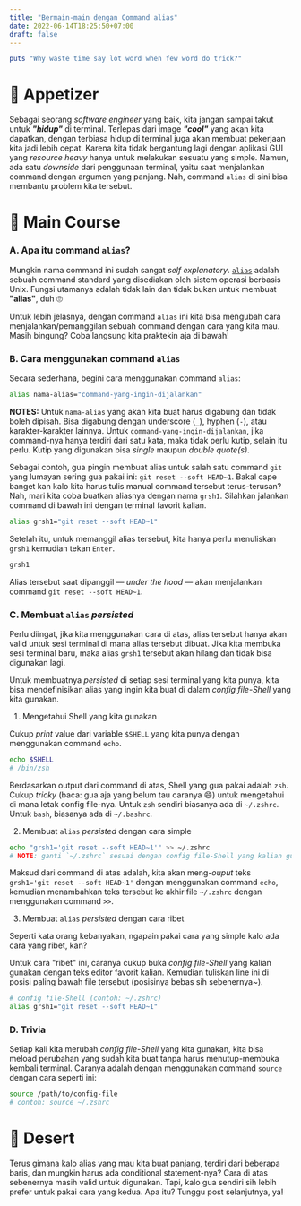 ```yaml
---
title: "Bermain-main dengan Command alias"
date: 2022-06-14T18:25:50+07:00
draft: false
---
```


```ruby
puts "Why waste time say lot word when few word do trick?"
```

# 🥑 Appetizer

Sebagai seorang _software engineer_ yang baik, kita jangan sampai takut untuk **_"hidup"_** di terminal. Terlepas dari image **_"cool"_** yang akan kita dapatkan, dengan terbiasa hidup di terminal juga akan membuat pekerjaan kita jadi lebih cepat. Karena kita tidak bergantung lagi dengan aplikasi GUI yang _resource heavy_ hanya untuk melakukan sesuatu yang simple. Namun, ada satu _downside_ dari penggunaan terminal, yaitu saat menjalankan command dengan argumen yang panjang. Nah, command `alias` di sini bisa membantu problem kita tersebut.

# 🥩 Main Course

### A. Apa itu command `alias`?

Mungkin nama command ini sudah sangat _self explanatory_. [`alias`](<https://en.wikipedia.org/wiki/Alias_(command)>) adalah sebuah command standard yang disediakan oleh sistem operasi berbasis Unix. Fungsi utamanya adalah tidak lain dan tidak bukan untuk membuat **"alias"**, duh 🙄

Untuk lebih jelasnya, dengan command `alias` ini kita bisa mengubah cara menjalankan/pemanggilan sebuah command dengan cara yang kita mau. Masih bingung? Coba langsung kita praktekin aja di bawah!

### B. Cara menggunakan command `alias`

Secara sederhana, begini cara menggunakan command `alias`:

```bash
alias nama-alias="command-yang-ingin-dijalankan"
```

**NOTES:** Untuk `nama-alias` yang akan kita buat harus digabung dan tidak boleh dipisah. Bisa digabung dengan underscore (`_`), hyphen (`-`), atau karakter-karakter lainnya. Untuk `command-yang-ingin-dijalankan`, jika command-nya hanya terdiri dari satu kata, maka tidak perlu kutip, selain itu perlu. Kutip yang digunakan bisa _single_ maupun _double quote(s)_.

Sebagai contoh, gua pingin membuat alias untuk salah satu command `git` yang lumayan sering gua pakai ini: `git reset --soft HEAD~1`. Bakal cape banget kan kalo kita harus tulis manual command tersebut terus-terusan? Nah, mari kita coba buatkan aliasnya dengan nama `grsh1`. Silahkan jalankan command di bawah ini dengan terminal favorit kalian.

```bash
alias grsh1="git reset --soft HEAD~1"
```

Setelah itu, untuk memanggil alias tersebut, kita hanya perlu menuliskan `grsh1` kemudian tekan `Enter`.

```bash
grsh1
```

Alias tersebut saat dipanggil — _under the hood_ — akan menjalankan command `git reset --soft HEAD~1`.

### C. Membuat `alias` _persisted_

Perlu diingat, jika kita menggunakan cara di atas, alias tersebut hanya akan valid untuk sesi terminal di mana alias tersebut dibuat. Jika kita membuka sesi terminal baru, maka alias `grsh1` tersebut akan hilang dan tidak bisa digunakan lagi.

Untuk membuatnya _persisted_ di setiap sesi terminal yang kita punya, kita bisa mendefinisikan alias yang ingin kita buat di dalam _config file-Shell_ yang kita gunakan.

1. Mengetahui Shell yang kita gunakan

Cukup _print_ value dari variable `$SHELL` yang kita punya dengan menggunakan command `echo`.

```bash
echo $SHELL
# /bin/zsh
```

Berdasarkan output dari command di atas, Shell yang gua pakai adalah `zsh`. Cukup _tricky_ (baca: gua aja yang belum tau caranya 😅) untuk mengetahui di mana letak config file-nya. Untuk `zsh` sendiri biasanya ada di `~/.zshrc`. Untuk `bash`, biasanya ada di `~/.bashrc`.

2. Membuat `alias` _persisted_ dengan cara simple

```bash
echo "grsh1='git reset --soft HEAD~1'" >> ~/.zshrc
# NOTE: ganti `~/.zshrc` sesuai dengan config file-Shell yang kalian gunakan
```

Maksud dari command di atas adalah, kita akan meng-_ouput_ teks `grsh1='git reset --soft HEAD~1'` dengan menggunakan command `echo`, kemudian menambahkan teks tersebut ke akhir file `~/.zshrc` dengan menggunakan command `>>`.

3. Membuat `alias` _persisted_ dengan cara ribet

Seperti kata orang kebanyakan, ngapain pakai cara yang simple kalo ada cara yang ribet, kan?

Untuk cara "ribet" ini, caranya cukup buka _config file-Shell_ yang kalian gunakan dengan teks editor favorit kalian. Kemudian tuliskan line ini di posisi paling bawah file tersebut (posisinya bebas sih sebenernya~).

```bash
# config file-Shell (contoh: ~/.zshrc)
alias grsh1="git reset --soft HEAD~1"
```

### D. Trivia

Setiap kali kita merubah _config file-Shell_ yang kita gunakan, kita bisa meload perubahan yang sudah kita buat tanpa harus menutup-membuka kembali terminal. Caranya adalah dengan menggunakan command `source` dengan cara seperti ini:

```bash
source /path/to/config-file
# contoh: source ~/.zshrc
```

# 🍰 Desert

Terus gimana kalo alias yang mau kita buat panjang, terdiri dari beberapa baris, dan mungkin harus ada conditional statement-nya? Cara di atas sebenernya masih valid untuk digunakan. Tapi, kalo gua sendiri sih lebih prefer untuk pakai cara yang kedua. Apa itu? Tunggu post selanjutnya, ya!
